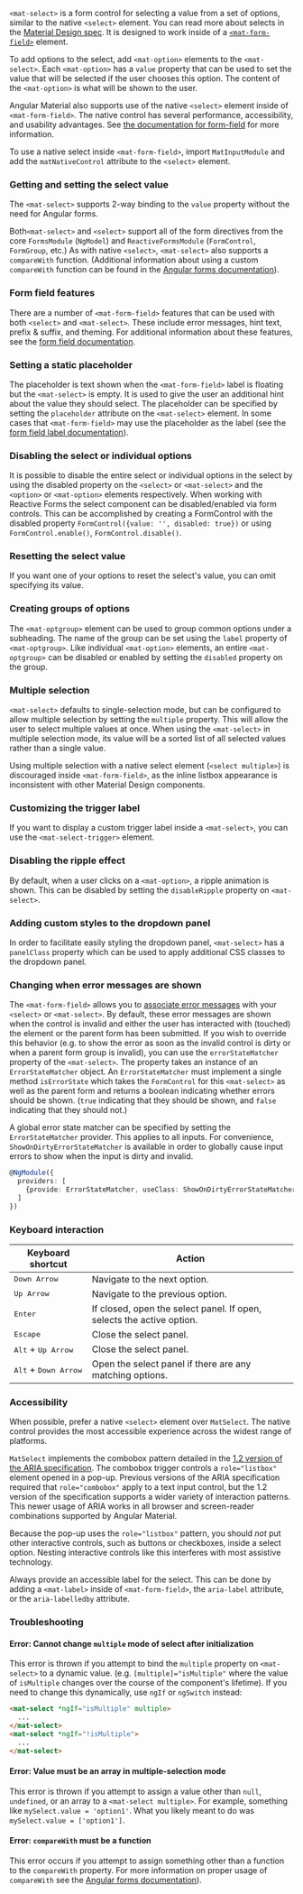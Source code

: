 `<mat-select>` is a form control for selecting a value from a set of options, similar to the native
`<select>` element. You can read more about selects in the
[Material Design spec](https://material.io/design/components/menus.html). It is designed to work
inside of a [`<mat-form-field>`](https://material.angular.io/components/form-field/overview)
element.

To add options to the select, add `<mat-option>` elements to the `<mat-select>`. Each `<mat-option>`
has a `value` property that can be used to set the value that will be selected if the user chooses
this option. The content of the `<mat-option>` is what will be shown to the user.

Angular Material also supports use of the native `<select>` element inside of
`<mat-form-field>`. The native control has several performance, accessibility,
and usability advantages. See [the documentation for
form-field](https://material.angular.io/components/form-field) for more information.

To use a native select inside `<mat-form-field>`, import `MatInputModule` and add the
`matNativeControl` attribute to the `<select>` element. 

<!-- example(select-overview) -->

### Getting and setting the select value

The `<mat-select>` supports 2-way binding to the `value` property without the need for Angular
forms.

<!-- example(select-value-binding) -->

Both`<mat-select>` and `<select>` support all of the form directives from the core `FormsModule` (`NgModel`) and
`ReactiveFormsModule` (`FormControl`, `FormGroup`, etc.) As with native `<select>`, `<mat-select>`
also supports a `compareWith` function. (Additional information about using a custom `compareWith`
function can be found in the
[Angular forms documentation](https://angular.io/api/forms/SelectControlValueAccessor#caveat-option-selection)).

<!-- example(select-form) -->

### Form field features

There are a number of `<mat-form-field>` features that can be used with both `<select>` and `<mat-select>`. These
include error messages, hint text, prefix & suffix, and theming. For additional information about
these features, see the
[form field documentation](https://material.angular.io/components/form-field/overview).

<!-- example(select-hint-error) -->

### Setting a static placeholder

The placeholder is text shown when the `<mat-form-field>` label is floating but the `<mat-select>`
is empty. It is used to give the user an additional hint about the value they should select. The
placeholder can be specified by setting the `placeholder` attribute on the `<mat-select>` element.
In some cases that `<mat-form-field>` may use the placeholder as the label (see the
[form field label documentation](https://material.angular.io/components/form-field/overview#floating-label)).

### Disabling the select or individual options

It is possible to disable the entire select or individual options in the select by using the
disabled property on the `<select>` or `<mat-select>` and the `<option>` or `<mat-option>` elements respectively.
When working with Reactive Forms the select component can be disabled/enabled via form controls.
This can be accomplished by creating a FormControl with the disabled property
`FormControl({value: '', disabled: true})` or using `FormControl.enable()`, `FormControl.disable()`.

<!-- example(select-disabled) -->

### Resetting the select value

If you want one of your options to reset the select's value, you can omit specifying its value.

<!-- example(select-reset) -->

### Creating groups of options

The `<mat-optgroup>` element can be used to group common options under a subheading. The name of the
group can be set using the `label` property of `<mat-optgroup>`. Like individual `<mat-option>`
elements, an entire `<mat-optgroup>` can be disabled or enabled by setting the `disabled` property
on the group.

<!-- example(select-optgroup) -->

### Multiple selection

`<mat-select>` defaults to single-selection mode, but can be configured to allow multiple selection
by setting the `multiple` property. This will allow the user to select multiple values at once. When
using the `<mat-select>` in multiple selection mode, its value will be a sorted list of all selected
values rather than a single value.

Using multiple selection with a native select element (`<select multiple>`) is discouraged
inside `<mat-form-field>`, as the inline listbox appearance is inconsistent with other
Material Design components.

<!-- example(select-multiple) -->

### Customizing the trigger label

If you want to display a custom trigger label inside a `<mat-select>`, you can use the
`<mat-select-trigger>` element.

<!-- example(select-custom-trigger) -->

### Disabling the ripple effect

By default, when a user clicks on a `<mat-option>`, a ripple animation is shown. This can be disabled
by setting the `disableRipple` property on `<mat-select>`.

<!-- example(select-no-ripple) -->

### Adding custom styles to the dropdown panel

In order to facilitate easily styling the dropdown panel, `<mat-select>` has a `panelClass` property
which can be used to apply additional CSS classes to the dropdown panel.

<!-- example(select-panel-class) -->

### Changing when error messages are shown

The `<mat-form-field>` allows you to
[associate error messages](https://material.angular.io/components/form-field/overview#error-messages)
with your `<select>` or `<mat-select>`. By default, these error messages are shown when the control is invalid and
either the user has interacted with (touched) the element or the parent form has been submitted. If
you wish to override this behavior (e.g. to show the error as soon as the invalid control is dirty
or when a parent form group is invalid), you can use the `errorStateMatcher` property of the
`<mat-select>`. The property takes an instance of an `ErrorStateMatcher` object. An
`ErrorStateMatcher` must implement a single method `isErrorState` which takes the `FormControl` for
this `<mat-select>` as well as the parent form and returns a boolean indicating whether errors
should be shown. (`true` indicating that they should be shown, and `false` indicating that they
should not.)

<!-- example(select-error-state-matcher) -->

A global error state matcher can be specified by setting the `ErrorStateMatcher` provider. This
applies to all inputs. For convenience, `ShowOnDirtyErrorStateMatcher` is available in order to
globally cause input errors to show when the input is dirty and invalid.

```ts
@NgModule({
  providers: [
    {provide: ErrorStateMatcher, useClass: ShowOnDirtyErrorStateMatcher}
  ]
})
```

### Keyboard interaction
| Keyboard shortcut                      | Action                                                                |
|----------------------------------------|-----------------------------------------------------------------------|
| <kbd>Down Arrow</kbd>                  | Navigate to the next option.                                          |
| <kbd>Up Arrow</kbd>                    | Navigate to the previous option.                                      |
| <kbd>Enter</kbd>                       | If closed, open the select panel. If open, selects the active option. |
| <kbd>Escape</kbd>                      | Close the select panel.                                               |
| <kbd>Alt</kbd> + <kbd>Up Arrow</kbd>   | Close the select panel.                                               |
| <kbd>Alt</kbd> + <kbd>Down Arrow</kbd> | Open the select panel if there are any matching options.              |

### Accessibility
When possible, prefer a native `<select>` element over `MatSelect`. The native control
provides the most accessible experience across the widest range of platforms.

`MatSelect` implements the combobox pattern detailed in the [1.2 version of the ARIA
specification](https://www.w3.org/TR/wai-aria-1.2). The combobox trigger controls a `role="listbox"`
element opened in a pop-up. Previous versions of the ARIA specification
required that `role="combobox"` apply to a text input control, but the 1.2 version of the
specification supports a wider variety of interaction patterns. This newer usage of ARIA works
in all browser and screen-reader combinations supported by Angular Material.

Because the pop-up uses the `role="listbox"` pattern, you should _not_ put other interactive
controls, such as buttons or checkboxes, inside a select option. Nesting interactive controls like
this interferes with most assistive technology.

Always provide an accessible label for the select. This can be done by adding a `<mat-label>`
inside of `<mat-form-field>`, the `aria-label` attribute, or the `aria-labelledby` attribute.

### Troubleshooting

#### Error: Cannot change `multiple` mode of select after initialization

This error is thrown if you attempt to bind the `multiple` property on `<mat-select>` to a dynamic
value. (e.g. `[multiple]="isMultiple"` where the value of `isMultiple` changes over the course of
the component's lifetime). If you need to change this dynamically, use `ngIf` or `ngSwitch` instead:

```html
<mat-select *ngIf="isMultiple" multiple>
  ...
</mat-select>
<mat-select *ngIf="!isMultiple">
  ...
</mat-select>
```

#### Error: Value must be an array in multiple-selection mode

This error is thrown if you attempt to assign a value other than `null`, `undefined`, or an array to
a `<mat-select multiple>`. For example, something like `mySelect.value = 'option1'`. What you likely
meant to do was `mySelect.value = ['option1']`.

#### Error: `compareWith` must be a function

This error occurs if you attempt to assign something other than a function to the `compareWith`
property. For more information on proper usage of `compareWith` see the
[Angular forms documentation](https://angular.io/api/forms/SelectControlValueAccessor#caveat-option-selection)).
